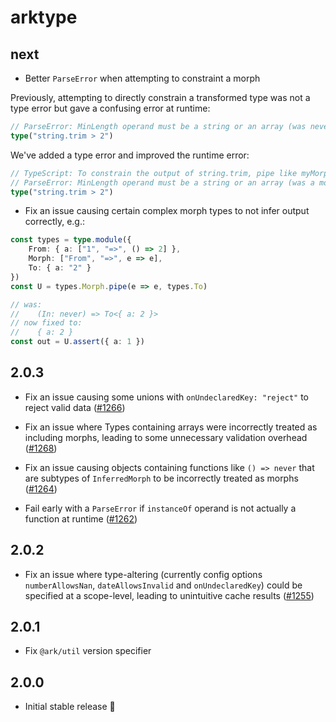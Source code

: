 # arktype

## next

- Better `ParseError` when attempting to constraint a morph

Previously, attempting to directly constrain a transformed type was not a type error but gave a confusing error at runtime:

```ts
// ParseError: MinLength operand must be a string or an array (was never)
type("string.trim > 2")
```

We've added a type error and improved the runtime error:

```ts
// TypeScript: To constrain the output of string.trim, pipe like myMorph.to('number > 0')
// ParseError: MinLength operand must be a string or an array (was a morph)
type("string.trim > 2")
```

- Fix an issue causing certain complex morph types to not infer output correctly, e.g.:

```ts
const types = type.module({
	From: { a: ["1", "=>", () => 2] },
	Morph: ["From", "=>", e => e],
	To: { a: "2" }
})
const U = types.Morph.pipe(e => e, types.To)

// was:
//    (In: never) => To<{ a: 2 }>
// now fixed to:
//    { a: 2 }
const out = U.assert({ a: 1 })
```

## 2.0.3

- Fix an issue causing some unions with `onUndeclaredKey: "reject"` to reject valid data ([#1266](https://github.com/arktypeio/arktype/issues/1266))

- Fix an issue where Types containing arrays were incorrectly treated as including morphs, leading to some unnecessary validation overhead ([#1268](https://github.com/arktypeio/arktype/issues/1268#issuecomment-2613551907))

- Fix an issue causing objects containing functions like `() => never` that are subtypes of `InferredMorph` to be incorrectly treated as morphs ([#1264](https://github.com/arktypeio/arktype/issues/1264))

- Fail early with a `ParseError` if `instanceOf` operand is not actually a function at runtime ([#1262](https://github.com/arktypeio/arktype/issues/1262))

## 2.0.2

- Fix an issue where type-altering (currently config options `numberAllowsNan`, `dateAllowsInvalid` and `onUndeclaredKey`) could be specified at a scope-level, leading to unintuitive cache results ([#1255](https://github.com/arktypeio/arktype/issues/1255))

## 2.0.1

- Fix `@ark/util` version specifier

## 2.0.0

- Initial stable release 🎉
